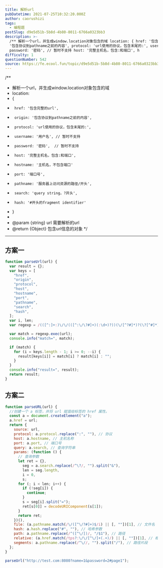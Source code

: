 ```yaml
---
title: 解析url
pubDatetime: 2021-07-25T10:32:20.000Z
author: caorushizi
tags:
  - 编程题
postSlug: d9e5d51b-5b8d-4b80-8011-6766a0323bb3
description: >-
  /** 解析一个url，并生成window.location对象包含的域 location: { href: '包含完整的url', origin:
  '包含协议到pathname之前的内容', protocol: 'url使用的协议，包含末尾的:', username: '用户名', // 暂时不支持
  password: '密码', // 暂时不支持 host: '完整主机名，包含:和端口', h
difficulty: 1
questionNumber: 542
source: https://fe.ecool.fun/topic/d9e5d51b-5b8d-4b80-8011-6766a0323bb3
---
```


/\*\*

- 解析一个url，并生成window.location对象包含的域
- location:
- {
-      href: '包含完整的url',
-      origin: '包含协议到pathname之前的内容',
-      protocol: 'url使用的协议，包含末尾的:',
-      username: '用户名', // 暂时不支持
-      password: '密码',  // 暂时不支持
-      host: '完整主机名，包含:和端口',
-      hostname: '主机名，不包含端口'
-      port: '端口号',
-      pathname: '服务器上访问资源的路径/开头',
-      search: 'query string，?开头',
-      hash: '#开头的fragment identifier'
- }
-
- @param {string} url 需要解析的url
- @return {Object} 包含url信息的对象
  \*/

---

## 方案一

```javascript
function parseUrl(url) {
  var result = {};
  var keys = [
    "href",
    "origin",
    "protocol",
    "host",
    "hostname",
    "port",
    "pathname",
    "search",
    "hash",
  ];
  var i, len;
  var regexp = /(([^:]+:)\/\/(([^:\/\?#]+)(:\d+)?))(\/[^?#]*)?(\?[^#]*)?(#.*)?/;

  var match = regexp.exec(url);
  console.info("match=", match);

  if (match) {
    for (i = keys.length - 1; i >= 0; --i) {
      result[keys[i]] = match[i] ? match[i] : "";
    }
  }
  console.info("result=", result);
  return result;
}
```

## 方案二

```javascript
function parseURL(url) {
  //创建一个 a 标签，并将 url 赋值给标签的 href 属性。
  const a = document.createElement("a");
  a.href = url;
  return {
    source: url,
    protocol: a.protocol.replace(":", ""), // 协议
    host: a.hostname, // 主机名称
    port: a.port, // 端口号
    query: a.search, // 查询字符串
    params: (function () {
      // 查询参数
      let ret = {},
        seg = a.search.replace(/^\?/, "").split("&"),
        len = seg.length,
        i = 0,
        s;
      for (; i < len; i++) {
        if (!seg[i]) {
          continue;
        }
        s = seg[i].split("=");
        ret[s[0]] = decodeURIComponent(s[1]);
      }
      return ret;
    })(),
    file: (a.pathname.match(/\/([^\/?#]+)$/i) || [, ""])[1], // 文件名
    hash: a.hash.replace("#", ""), // 哈希参数
    path: a.pathname.replace(/^([^\/])/, "/$1"), // 路径
    relative: (a.href.match(/tps?:\/\/[^\/]+(.+)/) || [, ""])[1], // 相对路径
    segments: a.pathname.replace(/^\//, "").split("/"), // 路径片段
  };
}

parseUrl("http://test.com:8080?name=1&password=2#page1");
```
